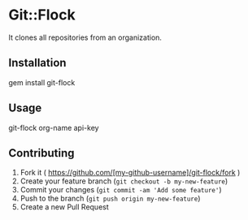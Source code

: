 # Git::Flock

It clones all repositories from an organization.

## Installation

gem install git-flock

## Usage

git-flock org-name api-key

## Contributing

1. Fork it ( https://github.com/[my-github-username]/git-flock/fork )
2. Create your feature branch (`git checkout -b my-new-feature`)
3. Commit your changes (`git commit -am 'Add some feature'`)
4. Push to the branch (`git push origin my-new-feature`)
5. Create a new Pull Request
